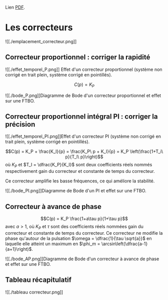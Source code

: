 Lien [PDF](./SLCI.pdf).
# Les correcteurs

![[./emplacement_correcteur.png]]
## Correcteur proportionnel : corriger la rapidité

![[./effet_temporel_P.png]]
Effet d'un correcteur proportionnel (système non corrigé en trait plein, système corrigé en pointillés).

$$C(p) = K_P$$


![[./bode_P.png]]Diagramme de Bode d'un correcteur proportionnel et effet sur une FTBO.


## Correcteur proportionnel intégral PI : corriger la précision

![[./effet_temporel_PI.png]]Effet d'un correcteur PI (système non corrigé en trait plein, système corrigé en pointillés).

$$C(p) = K_P + \frac{K_I}{p} = \frac{K_P\ p + K_I}{p} = K_P \left(\frac{1+T_i\ p}{T_I\ p}\right)$$
où $K_P$ et $T_I = \dfrac{K_P}{K_I}$ sont deux coefficients réels nommés respectivement gain du correcteur et constante de temps du correcteur.

Ce correcteur amplifie les basse fréquences, ce qui améliore la stabilité.

![[./bode_PI.png]]Diagramme de Bode d'un PI et effet sur une FTBO.

## Correcteur à avance de phase

$$C(p) = K_P \frac{1+a\tau p}{1+\tau p}$$ avec $a > 1$, où $K_P$ et $\tau$ sont des coefficients réels nommées gain du correcteur et constante de temps du correcteur. Ce correcteur ne modifie la phase qu'autour de la pulsation $\omega = \dfrac{1}{\tau \sqrt{a}}$ en laquelle elle atteint un maximum en $\phi_m = \arcsin\left(\dfrac{a-1}{a+1}\right)$.

![[./bode_AP.png]]Diagramme de Bode d'un correcteur à avance de phase et effet sur une FTBO.

## Tableau récapitulatif

![[./tableau correcteur.png]]